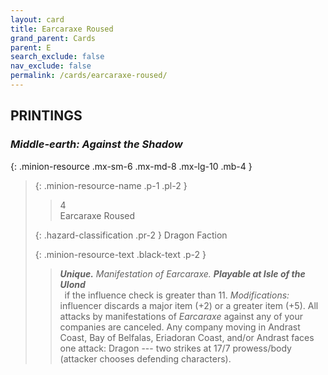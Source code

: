 ```yaml
---
layout: card
title: Earcaraxe Roused
grand_parent: Cards
parent: E
search_exclude: false
nav_exclude: false
permalink: /cards/earcaraxe-roused/
---
```


## PRINTINGS


### _Middle-earth: Against the Shadow_

{: .minion-resource .mx-sm-6 .mx-md-8 .mx-lg-10 .mb-4 }
> {: .minion-resource-name .p-1 .pl-2 }
> > <div class="hazard-mp">4</div>
> > <div class="card-name">Earcaraxe Roused</div>
>
> {: .hazard-classification .pr-2 }
> Dragon Faction
>
> {: .minion-resource-text .black-text .p-2 }
> > _**Unique.**_ _Manifestation of Earcaraxe._ ***Playable at Isle of the Ulond*** <br>&ensp;if the influence check is greater than 11. _Modifications:_ influencer discards a major item (+2) or a greater item (+5). All attacks by manifestations of _Earcaraxe_ against any of your companies are canceled. Any company moving in Andrast Coast, Bay of Belfalas, Eriadoran Coast, and/or Andrast faces one attack: Dragon --- two strikes at 17/7 prowess/body (attacker chooses defending characters). 
> 
